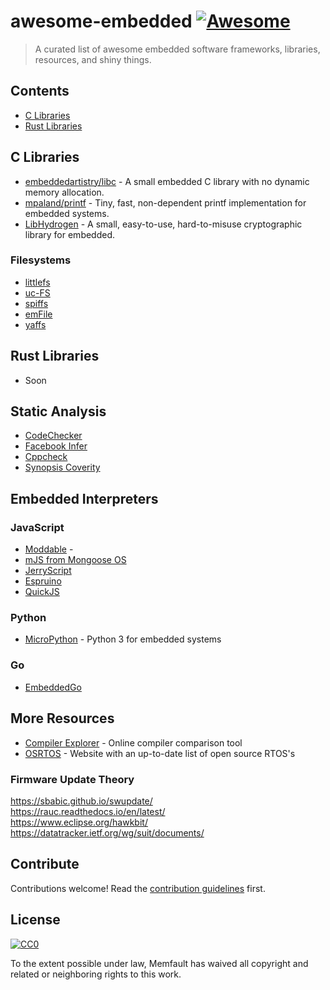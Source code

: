 # awesome-embedded [![Awesome](https://awesome.re/badge.svg)](https://awesome.re)

> A curated list of awesome embedded software frameworks, libraries, resources, and shiny things.


## Contents

- [C Libraries](#c-libraries)
- [Rust Libraries](#rust-libraries)


## C Libraries

- [embeddedartistry/libc](https://github.com/embeddedartistry/libc) - A small
  embedded C library with no dynamic memory allocation.
- [mpaland/printf](https://github.com/mpaland/printf) - Tiny, fast,
  non-dependent printf implementation for embedded systems.
- [LibHydrogen](https://github.com/jedisct1/libhydrogen) - A small, easy-to-use,
  hard-to-misuse cryptographic library for embedded.

### Filesystems

- [littlefs](https://github.com/ARMmbed/littlefs)
- [uc-FS](https://github.com/SiliconLabs/uC-FS)
- [spiffs](https://github.com/pellepl/spiffs)
- [emFile](https://www.segger.com/products/file-system/emfile/)
- [yaffs](https://yaffs.net/)

## Rust Libraries

- Soon

## Static Analysis

- [CodeChecker](https://github.com/Ericsson/codechecker)
- [Facebook Infer](https://fbinfer.com/)
- [Cppcheck](http://cppcheck.sourceforge.net/)
- [Synopsis Coverity](https://scan.coverity.com/)

## Embedded Interpreters

### JavaScript

- [Moddable](https://www.moddable.com/) - 
- [mJS from Mongoose OS](https://github.com/cesanta/mjs)
- [JerryScript](https://jerryscript.net/)
- [Espruino](https://www.espruino.com/)
- [QuickJS](https://bellard.org/quickjs/)

### Python

- [MicroPython](https://micropython.org/) - Python 3 for embedded systems

### Go

- [EmbeddedGo](https://embeddedgo.github.io/)

## More Resources

- [Compiler Explorer](https://godbolt.org/) - Online compiler comparison tool
- [OSRTOS](https://www.osrtos.com/) - Website with an up-to-date list of open source RTOS's

### Firmware Update Theory

https://sbabic.github.io/swupdate/<br>
https://rauc.readthedocs.io/en/latest/<br>
https://www.eclipse.org/hawkbit/<br>
https://datatracker.ietf.org/wg/suit/documents/<br>

## Contribute

Contributions welcome! Read the [contribution guidelines](contributing.md) first.

## License

[![CC0](https://mirrors.creativecommons.org/presskit/buttons/88x31/svg/cc-zero.svg)](https://creativecommons.org/publicdomain/zero/1.0)

To the extent possible under law, Memfault has waived all copyright and
related or neighboring rights to this work.

